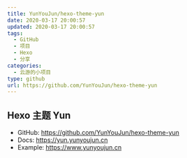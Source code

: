 ```yaml
---
title: YunYouJun/hexo-theme-yun
date: 2020-03-17 20:00:57
updated: 2020-03-17 20:00:57
tags:
  - GitHub
  - 项目
  - Hexo
  - 分享
categories:
  - 云游的小项目
type: github
url: https://github.com/YunYouJun/hexo-theme-yun
---
```


## Hexo 主题 Yun

- GitHub: <https://github.com/YunYouJun/hexo-theme-yun>
- Docs: <https://yun.yunyoujun.cn>
- Example: <https://www.yunyoujun.cn>

<!-- more -->
